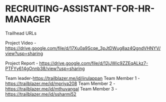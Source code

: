 # RECRUITING-ASSISTANT-FOR-HR-MANAGER

Trailhead URLs

Project Video  - https://drive.google.com/file/d/17Xu0a9Scqe_3pJtDWug8az4QgndVHNYV/view?usp=sharing

Project Report - https://drive.google.com/file/d/12jJWic9ZZEqALkz7-PTFYy614gOnnb38/view?usp=sharing


Team leader-https://trailblazer.me/id/iirulappan
Team Member 1 -https://trailblazer.me/id/mpriya208
Team Member 2 -https://trailblazer.me/id/mthuvangal
Team Member 3 -https://trailblazer.me/id/ssharmi52

